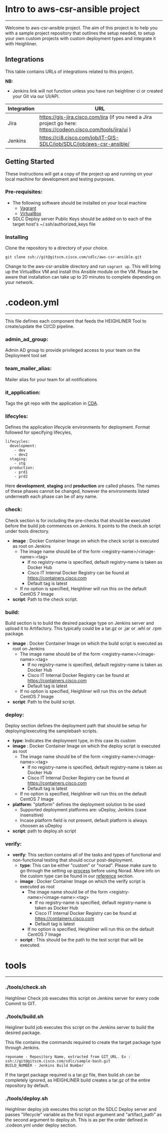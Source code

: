 # Intro to aws-csr-ansible project
* * *
Welcome to aws-csr-ansible project. The aim of this project is to help you with a sample project repository that outlines
the setup needed, to setup your own custom projects with custom deployment types and integrate it with Heighliner.

Integrations
-----------
This table contains URLs of integrations related to this project.

**NB:**
+ Jenkins link will not function unless you have run heighliner ci or created your Git via our UI/API.


| Integration | URL           |
| ----------- | ------------- |
| Jira        | https://gis-jira.cisco.com/jira (if you need a Jira project go here: https://codeon.cisco.com/tools/jira/ui )    |
| Jenkins     | https://ci8.cisco.com/job/IT-GIS-SDLC/job/SDLC/job/aws-csr-ansible/ |


## Getting Started

These instructions will get a copy of the project up and running on your local machine for development and testing purposes.

### Pre-requisites:
- The following software should be installed on your local machine
    - [Vagrant](https://www.vagrantup.com/docs/installation/)
    - [VirtualBox](https://www.virtualbox.org/wiki/Downloads)
- SDLC Deploy server Public Keys should be added on to each of the target host's   ~/.ssh/authorized_keys file

### Installing

Clone the repository to a directory of your choice.
```
git clone ssh://git@gitscm.cisco.com/sdlc/aws-csr-ansible.git
```
Change to the aws-csr-ansible directory and run `vagrant up`. This will bring up the VirtualBox VM and install this Ansible module on the VM.
Please be aware that installation can take up to 20 minutes to complete depending on your network.

# .codeon.yml
* * *
This file defines each component that feeds the HEIGHLINER Tool to create/update the CI/CD pipeline.

### admin_ad_group:
Admin AD group to provide privileged access to your team on the Deployment tool set
### team_mailer_alias:
Mailer alias for your team for all notifications
### it_application:
Tags the git repo with the application in [CDA](https://cdanalytics.cisco.com).
### lifecyles: 
Defines the application lifecycle environments for deployment. Format followed for specifying lifecyles,
```
lifecycles:
  development:
    - dev
    - dev2
  staging:
    - stg
  production:
    - prd1
    - prd2
```
 Here __development__, __staging__ and __production__ are called phases. The names of these phases cannot be changed, 
 however the environments listed underneath each phase can be of any name.

### check:
Check section is for including the pre-checks that should be executed before the build job commences on Jenkins.
It points to the check.sh script under tools directory.
-  __image__ : Docker Container Image on which the check script is executed as root on Jenkins
    - The image name should be of the form \<registry-name>\/\<image-name>\:\<tag>
        - If no registry-name is specified, default registry-name is taken as Docker Hub
        - Cisco IT Internal Docker Registry can be found at https://containers.cisco.com
        - Default tag is latest
    - If no option is specified, Heighliner will run this on the default CentOS 7 Image
- __script__: Path to the check script.

### build:
Build section is to build the desired package type on Jenkins server and upload it to Artifactory.
This typically could be a tar.gz or .jar or .whl or .rpm package.
-  __image__ : Docker Container Image on which the build script is executed as root on Jenkins
    - The image name should be of the form \<registry-name>\/\<image-name>\:\<tag>
        - If no registry-name is specified, default registry-name is taken as Docker Hub
        - Cisco IT Internal Docker Registry can be found at https://containers.cisco.com
        - Default tag is latest
    - If no option is specified, Heighliner will run this on the default CentOS 7 Image
- __script__: Path to the build script.
### deploy:
Deploy section defines the deployment path that should be setup for deploying/executing the samplebash scripts.
- __type__: Indicates the deployment type, in this case its custom
-  __image__ : Docker Container Image on which the deploy script is executed as root
    - The image name should be of the form \<registry-name>\/\<image-name>\:\<tag>
        - If no registry-name is specified, default registry-name is taken as Docker Hub
        - Cisco IT Internal Docker Registry can be found at https://containers.cisco.com
        - Default tag is latest
    - If no option is specified, Heighliner will run this on the default CentOS 7 Image
- __platform__:  "platform" defines the deployment solution to be used
    - Supported deployment platforms are: uDeploy, Jenkins (case insensitive)
    - Incase platform field is not present, default platform is always choosen as uDeploy
- __script__: path to deploy.sh script
### verify:
- __verify__: This section contains all of the tasks and types of functional and non-functional testing that should occur post-deployment.
    - __type__: This can be either "custom" or "norad". Please make sure to go through the setting up [process](https://codeon-dev.cisco.com/tutorials/norad-setup) before using Norad.
    More info on the custom type can be found in our [reference](https://codeon.cisco.com/tutorials/heighliner-reference#heighliner-verify) section.
    -   __image__ : Docker Container Image on which the verify script is executed as root
        - The image name should be of the form \<registry-name>\/\<image-name>\:\<tag>
            - If no registry-name is specified, default registry-name is taken as Docker Hub
            - Cisco IT Internal Docker Registry can be found at https://containers.cisco.com
            - Default tag is latest
        - If no option is specified, Heighliner will run this on the default CentOS 7 Image
    -   __script__ : This should be the path to the test script that will be executed.


# tools
* * *

### ./tools/check.sh
Heighliner Check job executes this script on Jenkins server for every code Commit to GIT.

### ./tools/build.sh
Heigliner build job executes this script on the Jenkins server to build the desired package.

This file contains the commands required to create the target package type through Jenkins.
```
reponame - Repository Name, extracted from GIT_URL. Ex : ssh://git@gitscm.cisco.com/sdlc/sample-bash.git
BUILD_NUMBER - Jenkins Build Number
```

If the target package required is a tar.gz file, then build.sh can be completely ignored,
as HEIGHLINER build creates a tar.gz of the entire repository by default.
### ./tools/deploy.sh
Heighliner deploy job executes this script on the SDLC Deploy server and passes "lifecycle" variable as the first input argument
and "artifact_path" as the second argument to deploy.sh. This is as per the order defined in .codeon.yml under deploy section.
